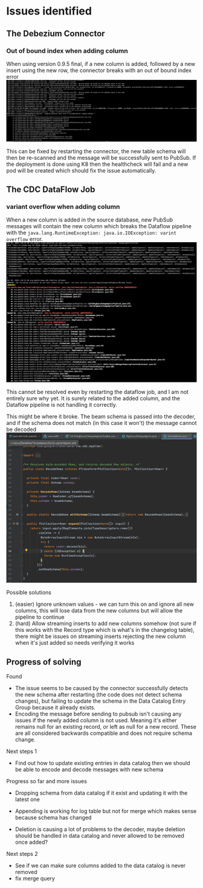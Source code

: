 # Issues identified

## The Debezium Connector

### Out of bound index when adding column
When using version 0.9.5 final, if a new column is added, followed by a new insert using the new row, the connector breaks with an out of bound index error
![error](connector_index_outofbound.png)

This can be fixed by restarting the connector, the new table schema will then be re-scanned and the message will be successfully sent to PubSub.
If the deployment is done using K8 then the healthcheck will fail and a new pod will be created which should fix the issue automatically. 


## The CDC DataFlow Job

### variant overflow when adding column
When a new column is added in the source database, new PubSub messages will contain the new column which breaks the Dataflow pipeline with the `java.lang.RuntimeException: java.io.IOException: varint overflow` error. 
![error](dataflow_variant_overflow.png) 

This cannot be resolved even by restarting the dataflow job, and I am not entirely sure why yet. It is surely related to the added column, and the Dataflow pipeline is not handling it correctly.

This might be where it broke. The beam schema is passed into the decoder, and if the schema does not match (in this case it won't) the message cannot be decoded
![error](decode_issue.png) 

Possible solutions
1. (easier) Ignore unknown values - we can turn this on and ignore all new columns, this will lose data from the new columns but will allow the pipeline to continue
1. (hard) Allow streaming inserts to add new columns somehow (not sure if this works with the Record type which is what's in the changelog table), there might be issues on streaming inserts rejecting the new column when it's just added so needs verifying it works

 
## Progress of solving
Found
- The issue seems to be caused by the connector successfully detects the new schema after restarting (the code does not detect schema changes), but failing
to update the schema in the Data Catalog Entry Group because it already exists. 
- Encoding the message before sending to pubsub isn't causing any issues if the newly added column is not used. Meaning it's either remains null for an existing record, 
or left as null for a new record. These are all considered backwards compatible and does not require schema change. 

Next steps 1
- Find out how to update existing entries in data catalog then we should be able to encode and decode messages with new schema

Progress so far and more issues
- Dropping schema from data catalog if it exist and updating it with the latest one
- Appending is working for log table but not for merge which makes sense because schema has changed

- Deletion is causing a lot of problems to the decoder, maybe deletion should be handled in data catalog and never allowed to be removed once added? 

Next steps 2
- See if we can make sure columns added to the data catalog is never removed
- fix merge query